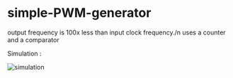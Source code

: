 # simple-PWM-generator
output frequency is 100x less than input clock frequency./n
uses a counter and a comparator 

Simulation : 

![simulation](https://user-images.githubusercontent.com/56233381/86130999-571cbe00-bae5-11ea-9e91-6d02e044288f.png)
